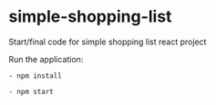 # simple-shopping-list
Start/final code for simple shopping list react project

Run the application:

```
- npm install

- npm start
```
